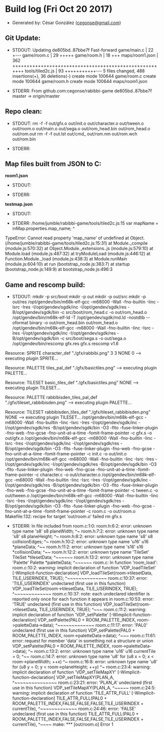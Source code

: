 # Build log (Fri Oct 20 2017)

* Generated by: César González (cegonse@gmail.com)

## Git Update:

* STDOUT:
Updating de805bd..87bbe7f
Fast-forward
 game/main.c      |  22 +---
 game/room.c      |  29 +++++
 game/room.h      |  18 +++
 maps/room1.json  | 362 +++++++++++++++++++++++++++++++++++++++++++++++++++++++
 tools/tiled2c.js |  93 +++++++++++---
 5 files changed, 488 insertions(+), 36 deletions(-)
 create mode 100644 game/room.c
 create mode 100644 game/room.h
 create mode 100644 maps/room1.json

* STDERR:
From github.com:cegonse/rabibbi-game
   de805bd..87bbe7f  master     -> origin/master

## Repo clean:

* STDOUT:
rm -f  -f out/gfx.o out/init.o out/character.o out/tween.o out/room.o out/main.o out/sega.o out/rom_head.bin out/rom_head.o out/rom.out
rm -f  -f out.lst out/cmd_ out/rom.nm out/rom.wch out/rom.bin

* STDERR:

## Map files built from JSON to C:

**room1.json**

* STDOUT:

* STDERR:

**testmap.json**

* STDOUT:

* STDERR:
/home/jumble/rabibbi-game/tools/tiled2c.js:15
var mapName = inMap.properties.map_name;
                              ^

TypeError: Cannot read property 'map_name' of undefined
    at Object.<anonymous> (/home/jumble/rabibbi-game/tools/tiled2c.js:15:31)
    at Module._compile (module.js:570:32)
    at Object.Module._extensions..js (module.js:579:10)
    at Module.load (module.js:487:32)
    at tryModuleLoad (module.js:446:12)
    at Function.Module._load (module.js:438:3)
    at Module.runMain (module.js:604:10)
    at run (bootstrap_node.js:383:7)
    at startup (bootstrap_node.js:149:9)
    at bootstrap_node.js:496:3

## Game and rescomp build:

* STDOUT:
mkdir -p src/boot
mkdir -p out
mkdir -p out/src
mkdir -p out/res
/opt/gendev/bin/m68k-elf-gcc  -m68000 -Wall -fno-builtin -Iinc -Isrc -Ires -I/opt/gendev/sgdk/inc -I/opt/gendev/sgdk/res -B/opt/gendev/sgdk/bin -c src/boot/rom_head.c -o out/rom_head.o
/opt/gendev/bin/m68k-elf-ld -T /opt/gendev/sgdk/md.ld -nostdlib --oformat binary -o out/rom_head.bin out/rom_head.o
/opt/gendev/bin/m68k-elf-gcc  -m68000 -Wall -fno-builtin -Iinc -Isrc -Ires -I/opt/gendev/sgdk/inc -I/opt/gendev/sgdk/res -B/opt/gendev/sgdk/bin -c src/boot/sega.s -o out/sega.o
/opt/gendev/bin/rescomp gfx.res gfx.s
rescomp v1.6

Resource: SPRITE character_def "./gfx/rabbibi.png" 3 3 NONE 0
--> executing plugin SPRITE...

Resource: PALETTE tiles_pal_def "./gfx/basictiles.png"
--> executing plugin PALETTE...

Resource: TILESET basic_tiles_def "./gfx/basictiles.png" NONE
--> executing plugin TILESET...

Resource: PALETTE rabbibisden_tiles_pal_def "./gfx/tileset_rabbibisden.png"
--> executing plugin PALETTE...

Resource: TILESET rabbibisden_tiles_def "./gfx/tileset_rabbibisden.png" NONE
--> executing plugin TILESET...
/opt/gendev/bin/m68k-elf-gcc  -m68000 -Wall -fno-builtin -Iinc -Isrc -Ires -I/opt/gendev/sgdk/inc -I/opt/gendev/sgdk/res -B/opt/gendev/sgdk/bin -O3 -flto -fuse-linker-plugin -fno-web -fno-gcse -fno-unit-at-a-time -fomit-frame-pointer -c gfx.s -o out/gfx.o
/opt/gendev/bin/m68k-elf-gcc  -m68000 -Wall -fno-builtin -Iinc -Isrc -Ires -I/opt/gendev/sgdk/inc -I/opt/gendev/sgdk/res -B/opt/gendev/sgdk/bin -O3 -flto -fuse-linker-plugin -fno-web -fno-gcse -fno-unit-at-a-time -fomit-frame-pointer -c init.c -o out/init.o
/opt/gendev/bin/m68k-elf-gcc  -m68000 -Wall -fno-builtin -Iinc -Isrc -Ires -I/opt/gendev/sgdk/inc -I/opt/gendev/sgdk/res -B/opt/gendev/sgdk/bin -O3 -flto -fuse-linker-plugin -fno-web -fno-gcse -fno-unit-at-a-time -fomit-frame-pointer -c character.c -o out/character.o
/opt/gendev/bin/m68k-elf-gcc  -m68000 -Wall -fno-builtin -Iinc -Isrc -Ires -I/opt/gendev/sgdk/inc -I/opt/gendev/sgdk/res -B/opt/gendev/sgdk/bin -O3 -flto -fuse-linker-plugin -fno-web -fno-gcse -fno-unit-at-a-time -fomit-frame-pointer -c tween.c -o out/tween.o
/opt/gendev/bin/m68k-elf-gcc  -m68000 -Wall -fno-builtin -Iinc -Isrc -Ires -I/opt/gendev/sgdk/inc -I/opt/gendev/sgdk/res -B/opt/gendev/sgdk/bin -O3 -flto -fuse-linker-plugin -fno-web -fno-gcse -fno-unit-at-a-time -fomit-frame-pointer -c room.c -o out/room.o
Makefile:132: recipe for target 'out/room.o' failed
rm gfx.s

* STDERR:
In file included from room.c:1:0:
room.h:6:2: error: unknown type name 's8'
  s8 planeWidth;
  ^~
room.h:7:2: error: unknown type name 's8'
  s8 planeHeight;
  ^~
room.h:8:2: error: unknown type name 's8'
  s8 collisionEdges;
  ^~
room.h:10:2: error: unknown type name 'u16'
  u16 *planeData;
  ^~~
room.h:11:2: error: unknown type name 's16'
  s16 *collisionData;
  ^~~
room.h:12:2: error: unknown type name 'TileSet'
  TileSet *tilesetData;
  ^~~~~~~
room.h:13:2: error: unknown type name 'Palette'
  Palette *paletteData;
  ^~~~~~~
room.c: In function 'room_load':
room.c:10:2: warning: implicit declaration of function 'VDP_loadTileSet' [-Wimplicit-function-declaration]
  VDP_loadTileSet(room->tilesetData, TILE_USERINDEX, TRUE);
  ^~~~~~~~~~~~~~~
room.c:10:37: error: 'TILE_USERINDEX' undeclared (first use in this function)
  VDP_loadTileSet(room->tilesetData, TILE_USERINDEX, TRUE);
                                     ^~~~~~~~~~~~~~
room.c:10:37: note: each undeclared identifier is reported only once for each function it appears in
room.c:10:53: error: 'TRUE' undeclared (first use in this function)
  VDP_loadTileSet(room->tilesetData, TILE_USERINDEX, TRUE);
                                                     ^~~~
room.c:11:2: warning: implicit declaration of function 'VDP_setPalette' [-Wimplicit-function-declaration]
  VDP_setPalette(PAL0 + ROOM_PALETTE_INDEX, room->paletteData->data);
  ^~~~~~~~~~~~~~
room.c:11:17: error: 'PAL0' undeclared (first use in this function)
  VDP_setPalette(PAL0 + ROOM_PALETTE_INDEX, room->paletteData->data);
                 ^~~~
room.c:11:61: error: request for member 'data' in something not a structure or union
  VDP_setPalette(PAL0 + ROOM_PALETTE_INDEX, room->paletteData->data);
                                                             ^~
room.c:13:2: error: unknown type name 'u16'
  u16 currentTile = 0;
  ^~~
room.c:14:7: error: unknown type name 'u8'
  for (u8 x = 0; x < room->planeWidth; ++x)
       ^~
room.c:16:8: error: unknown type name 'u8'
   for (u8 y = 0; y < room->planeHeight; ++y)
        ^~
room.c:23:4: warning: implicit declaration of function 'VDP_setTileMapXY' [-Wimplicit-function-declaration]
    VDP_setTileMapXY(PLAN_A,
    ^~~~~~~~~~~~~~~~
room.c:23:21: error: 'PLAN_A' undeclared (first use in this function)
    VDP_setTileMapXY(PLAN_A,
                     ^~~~~~
room.c:24:5: warning: implicit declaration of function 'TILE_ATTR_FULL' [-Wimplicit-function-declaration]
     TILE_ATTR_FULL(PAL0 + ROOM_PALETTE_INDEX,FALSE,FALSE,FALSE,TILE_USERINDEX + currentTile),
     ^~~~~~~~~~~~~~
room.c:24:46: error: 'FALSE' undeclared (first use in this function)
     TILE_ATTR_FULL(PAL0 + ROOM_PALETTE_INDEX,FALSE,FALSE,FALSE,TILE_USERINDEX + currentTile),
                                              ^~~~~
make: *** [out/room.o] Error 1

